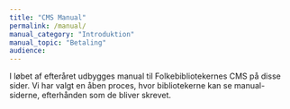 ```yaml
---
title: "CMS Manual"
permalink: /manual/
manual_category: "Introduktion"
manual_topic: "Betaling"
audience:
---
```

I løbet af efteråret udbygges manual til Folkebibliotekernes CMS på disse sider. Vi har valgt en åben proces, hvor bibliotekerne kan se manual-siderne, efterhånden som de bliver skrevet.
